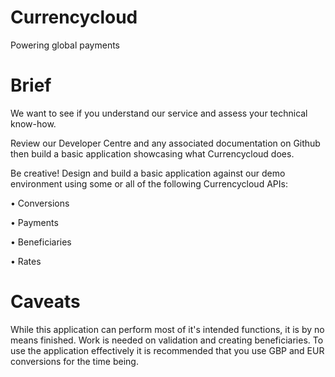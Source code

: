# Currencycloud

Powering global payments

# Brief

We want to see if you understand our service and assess your technical know-how.

Review our Developer Centre and any associated documentation on Github then build a basic application showcasing what Currencycloud does.

Be creative! Design and build a basic application against our demo environment using some or all of the following Currencycloud APIs:

   • Conversions
  
   • Payments
  
   • Beneficiaries
  
   • Rates


# Caveats

While this application can perform most of it's intended functions, it is by no means finished. Work is needed on validation and creating beneficiaries. To use the application effectively it is recommended that you use GBP and EUR conversions for the time being.

